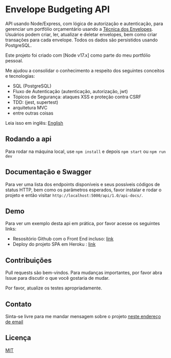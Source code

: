 # Envelope Budgeting API

API usando Node/Express, com lógica de autorização e autenticação, para gerenciar um portfólio orçamentário usando a [Técnica dos Envelopes](https://neon.com.br/aprenda/economizar-dinheiro/tecnica-envelopes/). Usuários podem criar, ler, atualizar e deletar envelopes, bem como criar transações para cada envelope. Todos os dados são persistidos usando PostgreSQL.

Este projeto foi criado com [Node v17.x] como parte do meu portfólio pessoal.

Me ajudou a consolidar o conhecimento a respeito dos seguintes conceitos e tecnologias:

- SQL (PostgreSQL)
- Fluxo de Autenticação (autenticação, autorização, jwt)
- Tópicos de Segurança: ataques XSS e proteção contra CSRF
- TDD: (jest, supertest)
- arquitetura MVC
- entre outras coisas

Leia isso em inglês: [English](https://github.com/allanbernartt/envelopes-api/blob/main/README.md)

## Rodando a api
Para rodar na máquina local, use `npm install` e depois  `npm start` ou `npm run dev`

## Documentação e Swagger

Para ver uma lista dos endpoints disponíveis e seus possíveis códigos de status HTTP, bem como os parâmetros esperados, favor instalar e rodar o projeto e então visitar `http://localhost:5000/api/1.0/api-docs/`.

## Demo

Para ver um exemplo desta api em prática, por favor acesse os seguintes links:

- Resositório Github com o Front End incluso: [link](https://github.com/allanbernartt/envelopes-SPA) 
- Deploy do projeto SPA em Heroku : [link](https://envelope-project.herokuapp.com/) 

## Contribuições

Pull requests são bem-vindos. Para mudanças importantes, por favor abra Issue  para discutir o que você gostaria de mudar.

Por favor, atualize os testes apropriadamente.

## Contato
Sinta-se livre para me mandar mensagem sobre o projeto
[neste endereço de email](mailto:allan.bernartt@gmail.com)


## Licença
[MIT](https://choosealicense.com/licenses/mit/)
